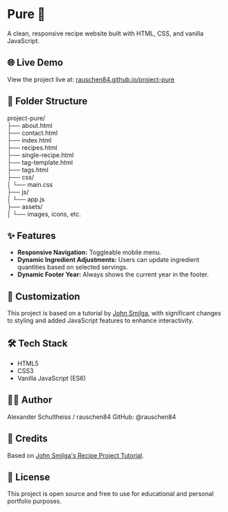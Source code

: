 # Pure 🌿

A clean, responsive recipe website built with HTML, CSS, and vanilla JavaScript.

## 🌐 Live Demo

View the project live at: [rauschen84.github.io/project-pure](https://rauschen84.github.io/project-pure/)

## 📁 Folder Structure

project-pure/<br>
├── about.html<br>
├── contact.html<br>
├── index.html<br>
├── recipes.html<br>
├── single-recipe.html<br>
├── tag-template.html<br>
├── tags.html<br>
├── css/<br>
│ └── main.css<br>
├── js/<br>
│ └── app.js<br>
├── assets/<br>
│ └── images, icons, etc.<br>

## ✨ Features

- **Responsive Navigation:** Toggleable mobile menu.
- **Dynamic Ingredient Adjustments:** Users can update ingredient quantities based on selected servings.
- **Dynamic Footer Year:** Always shows the current year in the footer.

## 🎨 Customization

This project is based on a tutorial by [John Smilga](https://www.youtube.com/watch?v=-8LTPIJBGwQ), with significant changes to styling and added JavaScript features to enhance interactivity.

## 🛠️ Tech Stack

- HTML5
- CSS3
- Vanilla JavaScript (ES6)

## 🧑‍💻 Author

Alexander Schultheiss / rauschen84 GitHub: @rauschen84

## 🙏 Credits

Based on [John Smilga's Recipe Project Tutorial](https://www.youtube.com/watch?v=-8LTPIJBGwQ).

## 📃 License

This project is open source and free to use for educational and personal portfolio purposes.